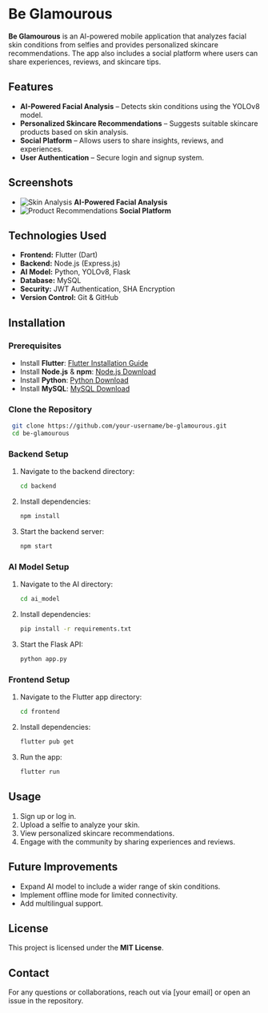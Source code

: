 # Be Glamourous

**Be Glamourous** is an AI-powered mobile application that analyzes facial skin conditions from selfies and provides personalized skincare recommendations. The app also includes a social platform where users can share experiences, reviews, and skincare tips.

## Features
- **AI-Powered Facial Analysis** – Detects skin conditions using the YOLOv8 model.
- **Personalized Skincare Recommendations** – Suggests suitable skincare products based on skin analysis.
- **Social Platform** – Allows users to share insights, reviews, and experiences.
- **User Authentication** – Secure login and signup system.

## Screenshots
- ![Skin Analysis](screenshots/analyse.png) **AI-Powered Facial Analysis**
- ![Product Recommendations](screenshots/social.png) **Social Platform**

## Technologies Used
- **Frontend:** Flutter (Dart)
- **Backend:** Node.js (Express.js)
- **AI Model:** Python, YOLOv8, Flask
- **Database:** MySQL
- **Security:** JWT Authentication, SHA Encryption
- **Version Control:** Git & GitHub

## Installation
### Prerequisites
- Install **Flutter**: [Flutter Installation Guide](https://flutter.dev/docs/get-started/install)
- Install **Node.js** & **npm**: [Node.js Download](https://nodejs.org/)
- Install **Python**: [Python Download](https://www.python.org/downloads/)
- Install **MySQL**: [MySQL Download](https://www.mysql.com/downloads/)

### Clone the Repository
```bash
 git clone https://github.com/your-username/be-glamourous.git
 cd be-glamourous
```

### Backend Setup
1. Navigate to the backend directory:
   ```bash
   cd backend
   ```
2. Install dependencies:
   ```bash
   npm install
   ```
3. Start the backend server:
   ```bash
   npm start
   ```

### AI Model Setup
1. Navigate to the AI directory:
   ```bash
   cd ai_model
   ```
2. Install dependencies:
   ```bash
   pip install -r requirements.txt
   ```
3. Start the Flask API:
   ```bash
   python app.py
   ```

### Frontend Setup
1. Navigate to the Flutter app directory:
   ```bash
   cd frontend
   ```
2. Install dependencies:
   ```bash
   flutter pub get
   ```
3. Run the app:
   ```bash
   flutter run
   ```

## Usage
1. Sign up or log in.
2. Upload a selfie to analyze your skin.
3. View personalized skincare recommendations.
4. Engage with the community by sharing experiences and reviews.

## Future Improvements
- Expand AI model to include a wider range of skin conditions.
- Implement offline mode for limited connectivity.
- Add multilingual support.

## License
This project is licensed under the **MIT License**.

## Contact
For any questions or collaborations, reach out via [your email] or open an issue in the repository.
